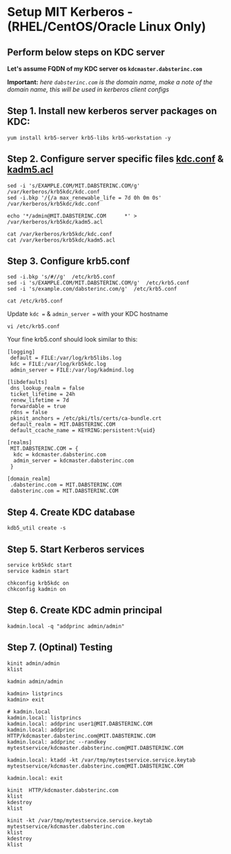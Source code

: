 # Setup MIT Kerberos - (RHEL/CentOS/Oracle Linux Only)


## Perform below steps on KDC server

__Let's assume FQDN of my KDC server os `kdcmaster.dabsterinc.com`__

__Important:__
_here `dabsterinc.com` is the domain name, make a note of the domain name, this will be used in kerberos client configs_



## Step 1. Install new kerberos server packages on KDC:
```
yum install krb5-server krb5-libs krb5-workstation -y

```

## Step 2. Configure server specific files [kdc.conf](https://web.mit.edu/kerberos/krb5-1.12/doc/admin/conf_files/kdc_conf.html) & [kadm5.acl](https://web.mit.edu/kerberos/krb5-1.12/doc/admin/conf_files/kadm5_acl.html)

```
sed -i 's/EXAMPLE.COM/MIT.DABSTERINC.COM/g' /var/kerberos/krb5kdc/kdc.conf
sed -i.bkp '/{/a max_renewable_life = 7d 0h 0m 0s'  /var/kerberos/krb5kdc/kdc.conf

echo '*/admin@MIT.DABSTERINC.COM	  *' > /var/kerberos/krb5kdc/kadm5.acl
```

```
cat /var/kerberos/krb5kdc/kdc.conf
cat /var/kerberos/krb5kdc/kadm5.acl
```

## Step 3. Configure krb5.conf

```
sed -i.bkp 's/#//g'  /etc/krb5.conf
sed -i 's/EXAMPLE.COM/MIT.DABSTERINC.COM/g'  /etc/krb5.conf
sed -i 's/example.com/dabsterinc.com/g'  /etc/krb5.conf

cat /etc/krb5.conf
```

Update `kdc =` & `admin_server =` with your KDC hostname

```
vi /etc/krb5.conf

```
Your fine krb5.conf should look similar to this:
```
[logging]
 default = FILE:/var/log/krb5libs.log
 kdc = FILE:/var/log/krb5kdc.log
 admin_server = FILE:/var/log/kadmind.log

[libdefaults]
 dns_lookup_realm = false
 ticket_lifetime = 24h
 renew_lifetime = 7d
 forwardable = true
 rdns = false
 pkinit_anchors = /etc/pki/tls/certs/ca-bundle.crt
 default_realm = MIT.DABSTERINC.COM
 default_ccache_name = KEYRING:persistent:%{uid}

[realms]
 MIT.DABSTERINC.COM = {
  kdc = kdcmaster.dabsterinc.com
  admin_server = kdcmaster.dabsterinc.com
 }

[domain_realm]
 .dabsterinc.com = MIT.DABSTERINC.COM
 dabsterinc.com = MIT.DABSTERINC.COM
```


## Step 4. Create KDC database

```
kdb5_util create -s

```
## Step 5. Start Kerberos services

```
service krb5kdc start
service kadmin start

chkconfig krb5kdc on
chkconfig kadmin on

```

## Step 6. Create KDC admin principal

```
kadmin.local -q "addprinc admin/admin"

```

## Step 7. (Optinal) Testing

```
kinit admin/admin
klist
```

```
kadmin admin/admin

```

```
kadmin> listprincs
kadmin> exit

```

```
# kadmin.local
kadmin.local: listprincs
kadmin.local: addprinc user1@MIT.DABSTERINC.COM
kadmin.local: addprinc HTTP/kdcmaster.dabsterinc.com@MIT.DABSTERINC.COM
kadmin.local: addprinc --randkey  mytestservice/kdcmaster.dabsterinc.com@MIT.DABSTERINC.COM

kadmin.local: ktadd -kt /var/tmp/mytestservice.service.keytab  mytestservice/kdcmaster.dabsterinc.com@MIT.DABSTERINC.COM

kadmin.local: exit
```

```
kinit  HTTP/kdcmaster.dabsterinc.com
klist
kdestroy
klist

kinit -kt /var/tmp/mytestservice.service.keytab  mytestservice/kdcmaster.dabsterinc.com
klist
kdestroy
klist
```


